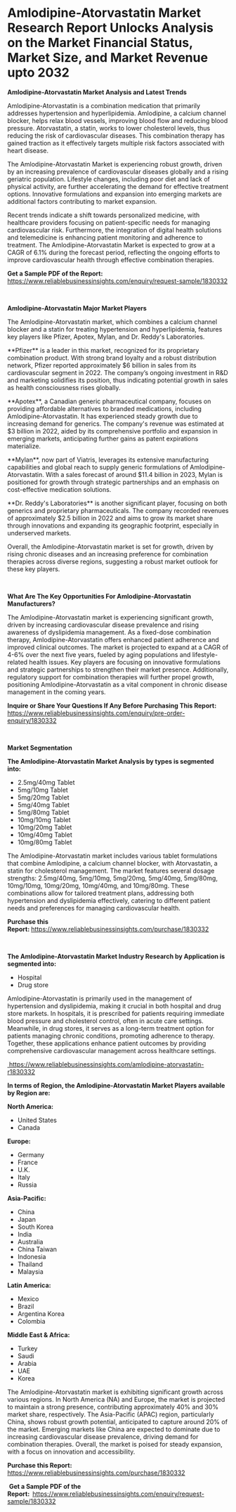 <p><h1>Amlodipine-Atorvastatin Market Research Report Unlocks Analysis on the Market Financial Status, Market Size, and Market Revenue upto 2032</h1></p><p><strong>Amlodipine-Atorvastatin Market Analysis and Latest Trends</strong></p>
<p><p>Amlodipine-Atorvastatin is a combination medication that primarily addresses hypertension and hyperlipidemia. Amlodipine, a calcium channel blocker, helps relax blood vessels, improving blood flow and reducing blood pressure. Atorvastatin, a statin, works to lower cholesterol levels, thus reducing the risk of cardiovascular diseases. This combination therapy has gained traction as it effectively targets multiple risk factors associated with heart disease.</p><p>The Amlodipine-Atorvastatin Market is experiencing robust growth, driven by an increasing prevalence of cardiovascular diseases globally and a rising geriatric population. Lifestyle changes, including poor diet and lack of physical activity, are further accelerating the demand for effective treatment options. Innovative formulations and expansion into emerging markets are additional factors contributing to market expansion.</p><p>Recent trends indicate a shift towards personalized medicine, with healthcare providers focusing on patient-specific needs for managing cardiovascular risk. Furthermore, the integration of digital health solutions and telemedicine is enhancing patient monitoring and adherence to treatment. The Amlodipine-Atorvastatin Market is expected to grow at a CAGR of 6.1% during the forecast period, reflecting the ongoing efforts to improve cardiovascular health through effective combination therapies.</p></p>
<p><strong>Get a Sample PDF of the Report:&nbsp;</strong> <a href="https://www.reliablebusinessinsights.com/enquiry/request-sample/1830332?utm_campaign=2247&utm_medium=2&utm_source=Github&utm_content=ia&utm_term=19042025&utm_id=amlodipine-atorvastatin">https://www.reliablebusinessinsights.com/enquiry/request-sample/1830332</a></p>
<p>&nbsp;</p>
<p><strong>Amlodipine-Atorvastatin Major Market Players</strong></p>
<p><p>The Amlodipine-Atorvastatin market, which combines a calcium channel blocker and a statin for treating hypertension and hyperlipidemia, features key players like Pfizer, Apotex, Mylan, and Dr. Reddy's Laboratories. </p><p>**Pfizer** is a leader in this market, recognized for its proprietary combination product. With strong brand loyalty and a robust distribution network, Pfizer reported approximately $6 billion in sales from its cardiovascular segment in 2022. The company’s ongoing investment in R&D and marketing solidifies its position, thus indicating potential growth in sales as health consciousness rises globally.</p><p>**Apotex**, a Canadian generic pharmaceutical company, focuses on providing affordable alternatives to branded medications, including Amlodipine-Atorvastatin. It has experienced steady growth due to increasing demand for generics. The company's revenue was estimated at $3 billion in 2022, aided by its comprehensive portfolio and expansion in emerging markets, anticipating further gains as patent expirations materialize.</p><p>**Mylan**, now part of Viatris, leverages its extensive manufacturing capabilities and global reach to supply generic formulations of Amlodipine-Atorvastatin. With a sales forecast of around $11.4 billion in 2023, Mylan is positioned for growth through strategic partnerships and an emphasis on cost-effective medication solutions. </p><p>**Dr. Reddy's Laboratories** is another significant player, focusing on both generics and proprietary pharmaceuticals. The company recorded revenues of approximately $2.5 billion in 2022 and aims to grow its market share through innovations and expanding its geographic footprint, especially in underserved markets.</p><p>Overall, the Amlodipine-Atorvastatin market is set for growth, driven by rising chronic diseases and an increasing preference for combination therapies across diverse regions, suggesting a robust market outlook for these key players.</p></p>
<p>&nbsp;</p>
<p><strong>What Are The Key Opportunities For Amlodipine-Atorvastatin Manufacturers?</strong></p>
<p><p>The Amlodipine-Atorvastatin market is experiencing significant growth, driven by increasing cardiovascular disease prevalence and rising awareness of dyslipidemia management. As a fixed-dose combination therapy, Amlodipine-Atorvastatin offers enhanced patient adherence and improved clinical outcomes. The market is projected to expand at a CAGR of 4-6% over the next five years, fueled by aging populations and lifestyle-related health issues. Key players are focusing on innovative formulations and strategic partnerships to strengthen their market presence. Additionally, regulatory support for combination therapies will further propel growth, positioning Amlodipine-Atorvastatin as a vital component in chronic disease management in the coming years.</p></p>
<p><strong>Inquire or Share Your Questions If Any Before Purchasing This Report:</strong> <a href="https://www.reliablebusinessinsights.com/enquiry/pre-order-enquiry/1830332?utm_campaign=2247&utm_medium=2&utm_source=Github&utm_content=ia&utm_term=19042025&utm_id=amlodipine-atorvastatin">https://www.reliablebusinessinsights.com/enquiry/pre-order-enquiry/1830332</a></p>
<p>&nbsp;</p>
<p><strong>Market Segmentation</strong></p>
<p><strong>The Amlodipine-Atorvastatin Market Analysis by types is segmented into:</strong></p>
<p><ul><li>2.5mg/40mg Tablet</li><li>5mg/10mg Tablet</li><li>5mg/20mg Tablet</li><li>5mg/40mg Tablet</li><li>5mg/80mg Tablet</li><li>10mg/10mg Tablet</li><li>10mg/20mg Tablet</li><li>10mg/40mg Tablet</li><li>10mg/80mg Tablet</li></ul></p>
<p><p>The Amlodipine-Atorvastatin market includes various tablet formulations that combine Amlodipine, a calcium channel blocker, with Atorvastatin, a statin for cholesterol management. The market features several dosage strengths: 2.5mg/40mg, 5mg/10mg, 5mg/20mg, 5mg/40mg, 5mg/80mg, 10mg/10mg, 10mg/20mg, 10mg/40mg, and 10mg/80mg. These combinations allow for tailored treatment plans, addressing both hypertension and dyslipidemia effectively, catering to different patient needs and preferences for managing cardiovascular health.</p></p>
<p><strong>Purchase this Report:&nbsp;</strong><a href="https://www.reliablebusinessinsights.com/purchase/1830332?utm_campaign=2247&utm_medium=2&utm_source=Github&utm_content=ia&utm_term=19042025&utm_id=amlodipine-atorvastatin">https://www.reliablebusinessinsights.com/purchase/1830332</a></p>
<p>&nbsp;</p>
<p><strong>The Amlodipine-Atorvastatin Market Industry Research by Application is segmented into:</strong></p>
<p><ul><li>Hospital</li><li>Drug store</li></ul></p>
<p><p>Amlodipine-Atorvastatin is primarily used in the management of hypertension and dyslipidemia, making it crucial in both hospital and drug store markets. In hospitals, it is prescribed for patients requiring immediate blood pressure and cholesterol control, often in acute care settings. Meanwhile, in drug stores, it serves as a long-term treatment option for patients managing chronic conditions, promoting adherence to therapy. Together, these applications enhance patient outcomes by providing comprehensive cardiovascular management across healthcare settings.</p></p>
<p><a href="https://www.reliablebusinessinsights.com/amlodipine-atorvastatin-r1830332?utm_campaign=2247&utm_medium=2&utm_source=Github&utm_content=ia&utm_term=19042025&utm_id=amlodipine-atorvastatin">&nbsp;https://www.reliablebusinessinsights.com/amlodipine-atorvastatin-r1830332</a></p>
<p><strong>In terms of Region, the Amlodipine-Atorvastatin Market Players available by Region are:</strong></p>
<p>
    <p> <strong> North America: </strong>
        <ul>
            <li>United States</li>
            <li>Canada</li>
        </ul>
        </p> 
    <p> <strong> Europe: </strong>
        <ul>
            <li>Germany</li>
            <li>France</li>
            <li>U.K.</li>
            <li>Italy</li>
            <li>Russia</li>
        </ul>
        </p> 
    <p> <strong> Asia-Pacific: </strong>
        <ul>
            <li>China</li>
            <li>Japan</li>
            <li>South Korea</li>
            <li>India</li>
            <li>Australia</li>
            <li>China Taiwan</li>
            <li>Indonesia</li>
            <li>Thailand</li>
            <li>Malaysia</li>
        </ul>
        </p> 
    <p> <strong> Latin America: </strong>
        <ul>
            <li>Mexico</li>
            <li>Brazil</li>
            <li>Argentina Korea</li>
            <li>Colombia</li>
        </ul>
        </p> 
    <p> <strong> Middle East & Africa: </strong>
        <ul>
            <li>Turkey</li>
            <li>Saudi</li>
            <li>Arabia</li>
            <li>UAE</li>
            <li>Korea</li>
        </ul>
    </p>
    </p>
<p><p>The Amlodipine-Atorvastatin market is exhibiting significant growth across various regions. In North America (NA) and Europe, the market is projected to maintain a strong presence, contributing approximately 40% and 30% market share, respectively. The Asia-Pacific (APAC) region, particularly China, shows robust growth potential, anticipated to capture around 20% of the market. Emerging markets like China are expected to dominate due to increasing cardiovascular disease prevalence, driving demand for combination therapies. Overall, the market is poised for steady expansion, with a focus on innovation and accessibility.</p></p>
<p><strong>Purchase this Report: </strong><a href="https://www.reliablebusinessinsights.com/purchase/1830332?utm_campaign=2247&utm_medium=2&utm_source=Github&utm_content=ia&utm_term=19042025&utm_id=amlodipine-atorvastatin">https://www.reliablebusinessinsights.com/purchase/1830332</a></p>
<p>&nbsp;<strong>Get a Sample PDF of the Report:&nbsp;&nbsp;</strong><a href="https://www.reliablebusinessinsights.com/enquiry/request-sample/1830332?utm_campaign=2247&utm_medium=2&utm_source=Github&utm_content=ia&utm_term=19042025&utm_id=amlodipine-atorvastatin">https://www.reliablebusinessinsights.com/enquiry/request-sample/1830332</a></p>
<p><strong></strong></p>
<p><p></p><p></p><p></p></p>